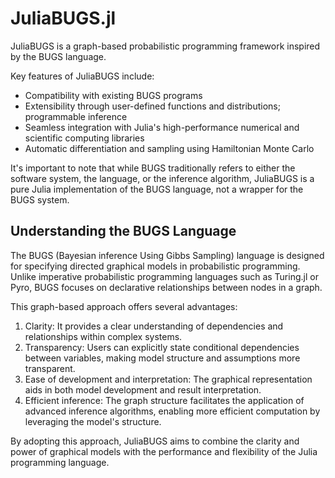 # JuliaBUGS.jl

JuliaBUGS is a graph-based probabilistic programming framework inspired by the BUGS language.

Key features of JuliaBUGS include:

- Compatibility with existing BUGS programs
- Extensibility through user-defined functions and distributions; programmable inference
- Seamless integration with Julia's high-performance numerical and scientific computing libraries
- Automatic differentiation and sampling using Hamiltonian Monte Carlo

It's important to note that while BUGS traditionally refers to either the software system, the language, or the inference algorithm, JuliaBUGS is a pure Julia implementation of the BUGS language, not a wrapper for the BUGS system.

## Understanding the BUGS Language

The BUGS (Bayesian inference Using Gibbs Sampling) language is designed for specifying directed graphical models in probabilistic programming. Unlike imperative probabilistic programming languages such as Turing.jl or Pyro, BUGS focuses on declarative relationships between nodes in a graph.

This graph-based approach offers several advantages:

1. Clarity: It provides a clear understanding of dependencies and relationships within complex systems.
2. Transparency: Users can explicitly state conditional dependencies between variables, making model structure and assumptions more transparent.
3. Ease of development and interpretation: The graphical representation aids in both model development and result interpretation.
4. Efficient inference: The graph structure facilitates the application of advanced inference algorithms, enabling more efficient computation by leveraging the model's structure.

By adopting this approach, JuliaBUGS aims to combine the clarity and power of graphical models with the performance and flexibility of the Julia programming language.
